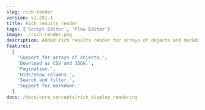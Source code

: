 ```yaml
---
slug: rich-render
version: v1.251.1
title: Rich results render
tags: ['Script Editor', 'Flow Editor']
image: ./rich-render.png
description: Added rich results render for arrays of objects and markdown in scripts and flows.
features:
  [
    'Support for arrays of objects.',
    'Download as CSV and JSON.',
    'Pagination.',
    'Hide/show columns.',
    'Search and filter.',
    'Support for markdown.'
  ]
docs: /docs/core_concepts/rich_display_rendering
---
```

